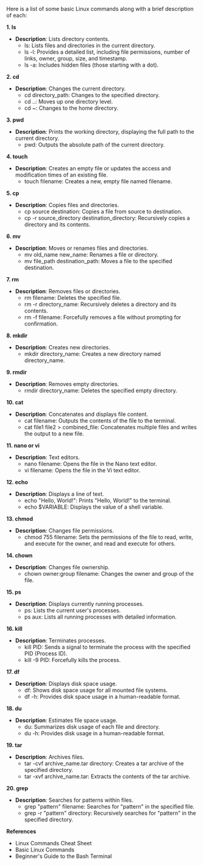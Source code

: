 Here is a list of some basic Linux commands along with a brief description of each:

**1. ls**

- **Description**: Lists directory contents.
  - ls: Lists files and directories in the current directory.
  - ls -l: Provides a detailed list, including file permissions, number of links, owner, group, size, and timestamp.
  - ls -a: Includes hidden files (those starting with a dot).

**2. cd**

- **Description**: Changes the current directory.
  - cd directory_path: Changes to the specified directory.
  - cd ..: Moves up one directory level.
  - cd ~: Changes to the home directory.

**3. pwd**

- **Description**: Prints the working directory, displaying the full path to the current directory.
  - pwd: Outputs the absolute path of the current directory.

**4. touch**

- **Description**: Creates an empty file or updates the access and modification times of an existing file.
  - touch filename: Creates a new, empty file named filename.

**5. cp**

- **Description**: Copies files and directories.
  - cp source destination: Copies a file from source to destination.
  - cp -r source_directory destination_directory: Recursively copies a directory and its contents.

**6. mv**

- **Description**: Moves or renames files and directories.
  - mv old_name new_name: Renames a file or directory.
  - mv file_path destination_path: Moves a file to the specified destination.

**7. rm**

- **Description**: Removes files or directories.
  - rm filename: Deletes the specified file.
  - rm -r directory_name: Recursively deletes a directory and its contents.
  - rm -f filename: Forcefully removes a file without prompting for confirmation.

**8. mkdir**

- **Description**: Creates new directories.
  - mkdir directory_name: Creates a new directory named directory_name.

**9. rmdir**

- **Description**: Removes empty directories.
  - rmdir directory_name: Deletes the specified empty directory.

**10. cat**

- **Description**: Concatenates and displays file content.
  - cat filename: Outputs the contents of the file to the terminal.
  - cat file1 file2 > combined_file: Concatenates multiple files and writes the output to a new file.

**11. nano or vi**

- **Description**: Text editors.
  - nano filename: Opens the file in the Nano text editor.
  - vi filename: Opens the file in the Vi text editor.

**12. echo**

- **Description**: Displays a line of text.
  - echo "Hello, World!": Prints "Hello, World!" to the terminal.
  - echo $VARIABLE: Displays the value of a shell variable.

**13. chmod**

- **Description**: Changes file permissions.
  - chmod 755 filename: Sets the permissions of the file to read, write, and execute for the owner, and read and execute for others.

**14. chown**

- **Description**: Changes file ownership.
  - chown owner:group filename: Changes the owner and group of the file.

**15. ps**

- **Description**: Displays currently running processes.
  - ps: Lists the current user's processes.
  - ps aux: Lists all running processes with detailed information.

**16. kill**

- **Description**: Terminates processes.
  - kill PID: Sends a signal to terminate the process with the specified PID (Process ID).
  - kill -9 PID: Forcefully kills the process.

**17. df**

- **Description**: Displays disk space usage.
  - df: Shows disk space usage for all mounted file systems.
  - df -h: Provides disk space usage in a human-readable format.

**18. du**

- **Description**: Estimates file space usage.
  - du: Summarizes disk usage of each file and directory.
  - du -h: Provides disk usage in a human-readable format.

**19. tar**

- **Description**: Archives files.
  - tar -cvf archive_name.tar directory: Creates a tar archive of the specified directory.
  - tar -xvf archive_name.tar: Extracts the contents of the tar archive.

**20. grep**

- **Description**: Searches for patterns within files.
  - grep "pattern" filename: Searches for "pattern" in the specified file.
  - grep -r "pattern" directory: Recursively searches for "pattern" in the specified directory.

**References**

- Linux Commands Cheat Sheet
- Basic Linux Commands
- Beginner's Guide to the Bash Terminal